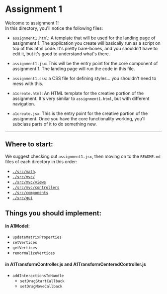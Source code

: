 # Assignment 1
Welcome to assignment 1!<br>
In this directory, you'll notice the following files:
- `assignment1.html`: A template that will be used for the landing page of assignment 1. 
The application you create will basically run as a script on top of this html code. 
It's pretty bare-bones, and you shouldn't have to edit it, but it's good to understand what's there.

- `assignment1.jsx`: This will be the entry point for the core component of assignment 1. 
The landing page will run the code in this file. 

- `assignment1.css`: a CSS file for defining styles... you shouldn't need to mess with this.

- `a1create.html`: An HTML template for the creative portion of the assignment. 
It's very similar to `assignment1.html`, but with different navigation.

- `a1create.jsx`: This is the entry point for the creative portion of the assignment. 
Once you have the core functionality working, you'll subclass parts of it to do something new.  

-----
## Where to start:
We suggest checking out `assignment1.jsx`, then moving on to the `README.md` files of each directory in this order:
- [`./src/math`](./math/).
- [`./src/mvc/`](./mvc/)
- [`./src/mvc/views`](./mvc/views/)
- [`./src/mvc/controllers`](./mvc/controllers/)
- [`./src/components`](./components/)
- [`./src/gui`](./gui/) 



## Things you should implement:

#### in A1Model:
- `updateMatrixProperties`
- `setVertices`
- `getVertices`
- `renormalizeVertices`

#### in A1TransformController.js **and** A1TransformCenteredController.js
- `addInteractionsToHandle`
    - `setDragStartCallback`
    - `setDragMoveCallback`
